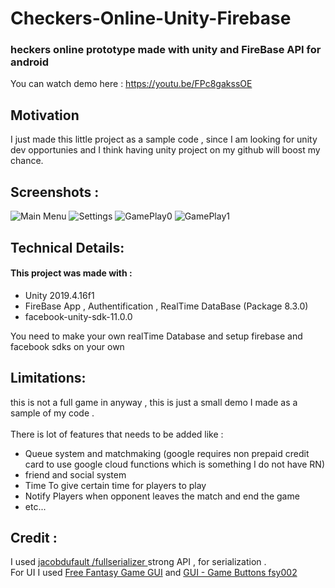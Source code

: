 # Checkers-Online-Unity-Firebase

### heckers online prototype made with unity and FireBase API for android 

You can watch demo here : 
https://youtu.be/FPc8gakssOE

## Motivation
I just made this little project as a sample code , since I am looking for unity dev opportunies and I think having unity project on my github will boost my chance. 

## Screenshots :
![Main Menu](https://imgur.com/gA2KPPv.png)
![Settings](https://imgur.com/yempZI2.png)
![GamePlay0](https://i.imgur.com/0Rdmu4Z.png)
![GamePlay1](https://i.imgur.com/hiGDi2o.png)


## Technical Details:

#### This project was made with : <br />
* Unity 2019.4.16f1 <br />
* FireBase App , Authentification , RealTime DataBase (Package 8.3.0) <br />
* facebook-unity-sdk-11.0.0 <br />

You need to make your own realTime Database and setup firebase and facebook sdks on your own 
## Limitations:
this is not a full game in anyway , this is just a small demo I made as a sample of my code . <br/><br/>
There is lot of features that needs to be added like : <br/>

* Queue system and matchmaking (google requires non prepaid credit card to use google cloud functions which is something I do not have RN)<br/>
* friend and social system<br/>
* Time To give certain time for players to play <br/>
* Notify Players when opponent leaves the match and end the game <br/>
* etc...<br/>




## Credit :

I used [ jacobdufault /fullserializer ](https://github.com/jacobdufault/fullserializer) strong API , for serialization . <br/>
For UI I used [Free Fantasy Game GUI](https://opengameart.org/content/free-fantasy-game-gui) and [GUI - Game Buttons fsy002](https://fsy.itch.io/gui-game-buttons-fsy002)

